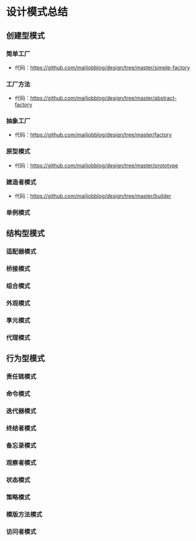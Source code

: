 # 设计模式总结

## 创建型模式

### 简单工厂

- 代码：https://github.com/mailjobblog/design/tree/master/simple-factory

### 工厂方法

- 代码：https://github.com/mailjobblog/design/tree/master/abstract-factory

### 抽象工厂

- 代码：https://github.com/mailjobblog/design/tree/master/factory

### 原型模式

- 代码：https://github.com/mailjobblog/design/tree/master/prototype

### 建造者模式

- 代码：https://github.com/mailjobblog/design/tree/master/builder

### 单例模式

## 结构型模式

### 适配器模式

### 桥接模式

### 组合模式

### 外观模式

### 享元模式

### 代理模式

## 行为型模式

### 责任链模式

### 命令模式

### 迭代器模式

### 终结者模式

### 备忘录模式

### 观察者模式

### 状态模式

### 策略模式

### 模版方法模式

### 访问者模式

